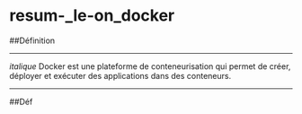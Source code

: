 # resum-_le-on_docker
##Définition
***
*italique*
Docker est une plateforme de conteneurisation qui permet de créer, déployer et exécuter des applications dans des conteneurs.
***
##Déf
